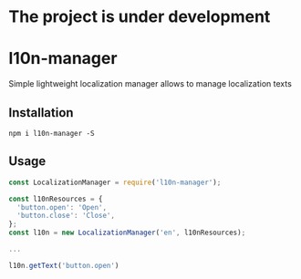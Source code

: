 # The project is under development

# l10n-manager

Simple lightweight localization manager allows to manage localization texts

## Installation

`npm i l10n-manager -S`

## Usage

```javascript
const LocalizationManager = require('l10n-manager');

const l10nResources = {
  'button.open': 'Open',
  'button.close': 'Close',
};
const l10n = new LocalizationManager('en', l10nResources);

...

l10n.getText('button.open')
```

